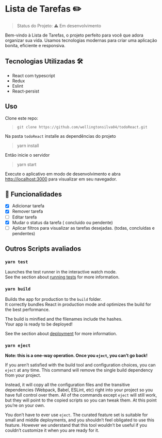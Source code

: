 # Lista de Tarefas ✏️

> Status do Projeto: :warning: Em desenvolvimento

Bem-vindo à Lista de Tarefas, o projeto perfeito para você que adora organizar sua vida. Usamos tecnologias modernas para criar uma aplicação bonita, eficiente e responsiva.

## Tecnologias Utilizadas 🛠️

- React com typescript
- Redux
- Eslint
- React-persist

## Uso

Clone este repo:

> `git clone https://github.com/wellingtonsilva04/todoReact.git`

Na pasta `todoReact` installe as dependências do projeto

> yarn install

Então inicie o servidor

> yarn start

Execute o aplicativo em modo de desenvolvimento e abra [http://localhost:3000](http://localhost:3000) para visualizar em seu navegador.

## :hammer: Funcionalidades

- [x] Adicionar tarefa
- [x] Remover tarefa
- [ ] Editar tarefa
- [x] Mudar o status da tarefa ( concluido ou pendente)
- [ ] Aplicar filtros para visualizar as tarefas desejadas. (todas, concluídas e pendentes)

## Outros Scripts avaliados

### `yarn test`

Launches the test runner in the interactive watch mode.<br />
See the section about [running tests](https://facebook.github.io/create-react-app/docs/running-tests) for more information.

### `yarn build`

Builds the app for production to the `build` folder.<br />
It correctly bundles React in production mode and optimizes the build for the best performance.

The build is minified and the filenames include the hashes.<br />
Your app is ready to be deployed!

See the section about [deployment](https://facebook.github.io/create-react-app/docs/deployment) for more information.

### `yarn eject`

**Note: this is a one-way operation. Once you `eject`, you can’t go back!**

If you aren’t satisfied with the build tool and configuration choices, you can `eject` at any time. This command will remove the single build dependency from your project.

Instead, it will copy all the configuration files and the transitive dependencies (Webpack, Babel, ESLint, etc) right into your project so you have full control over them. All of the commands except `eject` will still work, but they will point to the copied scripts so you can tweak them. At this point you’re on your own.

You don’t have to ever use `eject`. The curated feature set is suitable for small and middle deployments, and you shouldn’t feel obligated to use this feature. However we understand that this tool wouldn’t be useful if you couldn’t customize it when you are ready for it.
